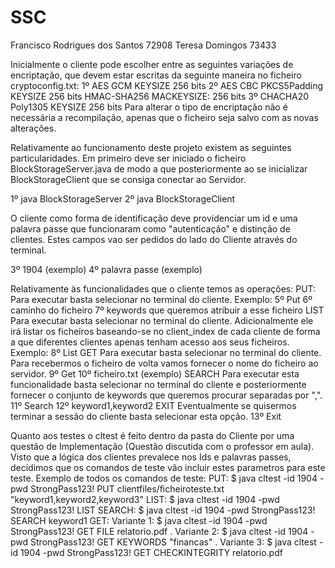 # SSC
Francisco Rodrigues dos Santos 72908
Teresa Domingos 73433

Inicialmente o cliente pode escolher entre as seguintes variações de encriptação, que devem estar escritas da seguinte maneira no ficheiro cryptoconfig.txt:
    1º
    AES GCM
    KEYSIZE 256 bits
    2º 
    AES CBC PKCS5Padding
    KEYSIZE 256 bits
    HMAC-SHA256
    MACKEYSIZE: 256 bits
    3º
    CHACHA20 Poly1305
    KEYSIZE 256 bits
Para alterar o tipo de encriptação não é necessária a recompilação, apenas que o ficheiro seja salvo com as novas alterações.

Relativamente ao funcionamento deste projeto existem as seguintes particularidades. 
Em primeiro deve ser iniciado o ficheiro BlockStorageServer.java de modo a que posteriormente ao se inicializar BlockStorageClient que se consiga conectar ao Servidor.

1º java BlockStorageServer
2º java BlockStorageClient

O cliente como forma de identificação deve providenciar um id e uma palavra passe que funcionaram como "autenticação" e distinção de clientes. Estes campos vao ser pedidos do lado do Cliente através do terminal. 

3º 1904 (exemplo)
4º palavra passe (exemplo)

Relativamente às funcionalidades que o cliente temos as operações:
    PUT: 
        Para executar basta selecionar no terminal do cliente. 
        Exemplo:
        5º Put
        6º caminho do ficheiro
        7º keywords que queremos atribuir a esse ficheiro
    LIST
        Para executar basta selecionar no terminal do cliente. Adicionalmente ele irá listar os ficheiros baseando-se no client_index de cada cliente de forma a que diferentes clientes apenas tenham acesso aos seus ficheiros.
        Exemplo:
        8º List
    GET
        Para executar basta selecionar no terminal do cliente. Para recebermos o ficheiro de volta vamos fornecer o nome do ficheiro ao servidor.
        9º Get
        10º ficheiro.txt (exemplo)
    SEARCH
        Para executar esta funcionalidade basta selecionar no terminal do cliente e posteriormente fornecer o conjunto de keywords que queremos procurar separadas por ",".
        11º Search
        12º keyword1,keyword2
    EXIT
        Eventualmente se quisermos terminar a sessão do cliente basta selecionar esta opção.
        13º Exit

Quanto aos testes o cltest é feito dentro da pasta do Cliente por uma questão de Implementação (Questão discutida com o professor em aula). Visto que a lógica dos clientes prevalece nos Ids e palavras passes, decidimos que os comandos de teste vão incluir estes parametros para este teste.
    Exemplo de todos os comandos de teste:
    PUT: $ java cltest -id 1904 -pwd StrongPass123! PUT clientfiles/ficheiroteste.txt "keyword1,keyword2,keyword3"
    LIST: $ java cltest -id 1904 -pwd StrongPass123! LIST
    SEARCH: $ java cltest -id 1904 -pwd StrongPass123! SEARCH keyword1
    GET:
        Variante 1: $ java cltest -id 1904 -pwd StrongPass123! GET FILE relatorio.pdf .
        Variante 2: $ java cltest -id 1904 -pwd StrongPass123! GET KEYWORDS "financas" .
        Variante 3: $ java cltest -id 1904 -pwd StrongPass123! GET CHECKINTEGRITY relatorio.pdf
